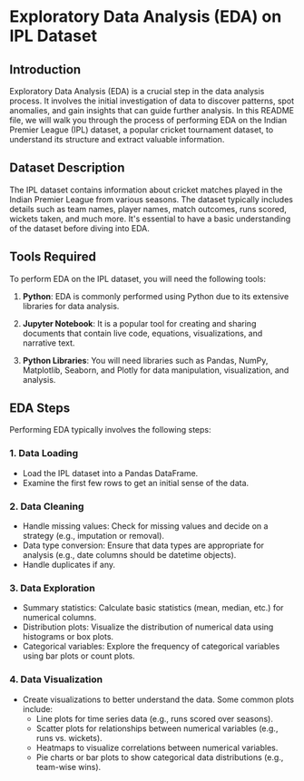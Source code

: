 
# Exploratory Data Analysis (EDA) on IPL Dataset

## Introduction

Exploratory Data Analysis (EDA) is a crucial step in the data analysis process. It involves the initial investigation of data to discover patterns, spot anomalies, and gain insights that can guide further analysis. In this README file, we will walk you through the process of performing EDA on the Indian Premier League (IPL) dataset, a popular cricket tournament dataset, to understand its structure and extract valuable information.

## Dataset Description

The IPL dataset contains information about cricket matches played in the Indian Premier League from various seasons. The dataset typically includes details such as team names, player names, match outcomes, runs scored, wickets taken, and much more. It's essential to have a basic understanding of the dataset before diving into EDA.

## Tools Required

To perform EDA on the IPL dataset, you will need the following tools:

1. **Python**: EDA is commonly performed using Python due to its extensive libraries for data analysis.

2. **Jupyter Notebook**: It is a popular tool for creating and sharing documents that contain live code, equations, visualizations, and narrative text.

3. **Python Libraries**: You will need libraries such as Pandas, NumPy, Matplotlib, Seaborn, and Plotly for data manipulation, visualization, and analysis.

## EDA Steps

Performing EDA typically involves the following steps:

### 1. Data Loading

   - Load the IPL dataset into a Pandas DataFrame.
   - Examine the first few rows to get an initial sense of the data.

### 2. Data Cleaning

   - Handle missing values: Check for missing values and decide on a strategy (e.g., imputation or removal).
   - Data type conversion: Ensure that data types are appropriate for analysis (e.g., date columns should be datetime objects).
   - Handle duplicates if any.

### 3. Data Exploration

   - Summary statistics: Calculate basic statistics (mean, median, etc.) for numerical columns.
   - Distribution plots: Visualize the distribution of numerical data using histograms or box plots.
   - Categorical variables: Explore the frequency of categorical variables using bar plots or count plots.
   
### 4. Data Visualization

   - Create visualizations to better understand the data. Some common plots include:
     - Line plots for time series data (e.g., runs scored over seasons).
     - Scatter plots for relationships between numerical variables (e.g., runs vs. wickets).
     - Heatmaps to visualize correlations between numerical variables.
     - Pie charts or bar plots to show categorical data distributions (e.g., team-wise wins).

